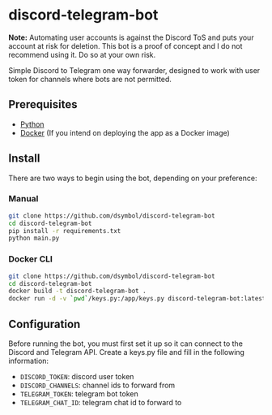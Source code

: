 # discord-telegram-bot
**Note:**
Automating user accounts is against the Discord ToS and puts your account at risk for deletion. This bot is a proof of concept and I do not recommend using it. Do so at your own risk.  

Simple Discord to Telegram one way forwarder, designed to work with user token for channels where bots are not permitted.

## Prerequisites

- [Python](https://www.python.org/downloads/)
- [Docker](https://docs.docker.com/get-docker/) (If you intend on deploying the app as a Docker image)

## Install

There are two ways to begin using the bot, depending on your preference:

### Manual

```bash
git clone https://github.com/dsymbol/discord-telegram-bot
cd discord-telegram-bot
pip install -r requirements.txt
python main.py
```

### Docker CLI

```bash
git clone https://github.com/dsymbol/discord-telegram-bot
cd discord-telegram-bot
docker build -t discord-telegram-bot .
docker run -d -v `pwd`/keys.py:/app/keys.py discord-telegram-bot:latest
```

## Configuration

Before running the bot, you must first set it up so it can connect to the Discord and Telegram API. Create a keys.py file and fill in the following information:

- `DISCORD_TOKEN`: discord user token
- `DISCORD_CHANNELS`: channel ids to forward from
- `TELEGRAM_TOKEN`: telegram bot token
- `TELEGRAM_CHAT_ID`: telegram chat id to forward to